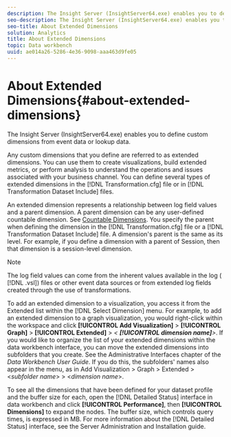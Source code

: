 ```yaml
---
description: The Insight Server (InsightServer64.exe) enables you to define custom dimensions from event data or lookup data.
seo-description: The Insight Server (InsightServer64.exe) enables you to define custom dimensions from event data or lookup data.
seo-title: About Extended Dimensions
solution: Analytics
title: About Extended Dimensions
topic: Data workbench
uuid: ae014a26-5286-4e36-9098-aaa463d9fe05
---
```


# About Extended Dimensions{#about-extended-dimensions}

The Insight Server (InsightServer64.exe) enables you to define custom dimensions from event data or lookup data.

 Any custom dimensions that you define are referred to as extended dimensions. You can use them to create visualizations, build extended metrics, or perform analysis to understand the operations and issues associated with your business channel. You can define several types of extended dimensions in the [!DNL Transformation.cfg] file or in [!DNL Transformation Dataset Include] files.

An extended dimension represents a relationship between log field values and a parent dimension. A parent dimension can be any user-defined countable dimension. See [Countable Dimensions](../../../home/c-dataset-const-proc/c-ex-dim/c-types-ex-dim/c-count-dim.md#concept-f28b633419494e7bbc510012dbfcc6f8). You specify the parent when defining the dimension in the [!DNL Transformation.cfg] file or a [!DNL Transformation Dataset Include] file. A dimension's parent is the same as its level. For example, if you define a dimension with a parent of Session, then that dimension is a session-level dimension.

>[!NOTE]
>
>The log field values can come from the inherent values available in the log ( [!DNL .vsl]) files or other event data sources or from extended log fields created through the use of transformations.

To add an extended dimension to a visualization, you access it from the Extended list within the [!DNL Select Dimension] menu. For example, to add an extended dimension to a graph visualization, you would right-click within the workspace and click **[!UICONTROL Add Visualization]** > **[!UICONTROL Graph]** > **[!UICONTROL Extended]** > *< **[!UICONTROL dimension name]**>*. If you would like to organize the list of your extended dimensions within the data workbench interface, you can move the extended dimensions into subfolders that you create. See the Administrative Interfaces chapter of the *Data Workbench User Guide*. If you do this, the subfolders' names also appear in the menu, as in Add Visualization > Graph > Extended > <*subfolder name*> > <*dimension name*>.

To see all the dimensions that have been defined for your dataset profile and the buffer size for each, open the [!DNL Detailed Status] interface in data workbench and click **[!UICONTROL Performance]**, then **[!UICONTROL Dimensions]** to expand the nodes. The buffer size, which controls query times, is expressed in MB. For more information about the [!DNL Detailed Status] interface, see the Server Administration and Installation guide. 
